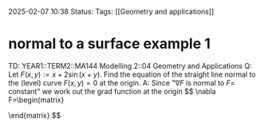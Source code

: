 2025-02-07 10:38
Status: 
Tags: [[Geometry and applications]]
# normal to a surface example 1

TD: YEAR1::TERM2::MA144 Modelling 2::04 Geometry and Applications
Q: Let $F(x, y) := x + 2\sin(x + y)$. Find the equation of the straight line 
normal to the (level) curve $F(x, y) = 0$ at the origin.
A: Since "$\nabla F$ is normal to $F=$ constant" we work out the grad function at the origin $$
\nabla F=\begin{matrix}

\end{matrix}
$$